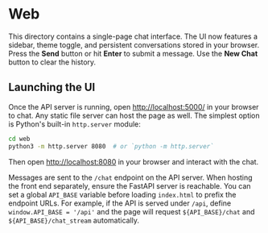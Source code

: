 # Web

This directory contains a single-page chat interface.
The UI now features a sidebar, theme toggle, and persistent conversations stored in your browser.
Press the **Send** button or hit **Enter** to submit a message. Use the **New Chat** button to clear the history.

## Launching the UI

Once the API server is running, open [http://localhost:5000/](http://localhost:5000/) in your browser to chat.
Any static file server can host the page as well. The simplest option is Python's built-in `http.server` module:

```bash
cd web
python3 -m http.server 8080  # or `python -m http.server`
```

Then open [http://localhost:8080](http://localhost:8080) in your browser and interact with the chat.

Messages are sent to the `/chat` endpoint on the API server. When hosting the
front end separately, ensure the FastAPI server is reachable. You can set a
global `API_BASE` variable before loading `index.html` to prefix the endpoint
URLs. For example, if the API is served under `/api`, define
`window.API_BASE = '/api'` and the page will request `${API_BASE}/chat` and
`${API_BASE}/chat_stream` automatically.
